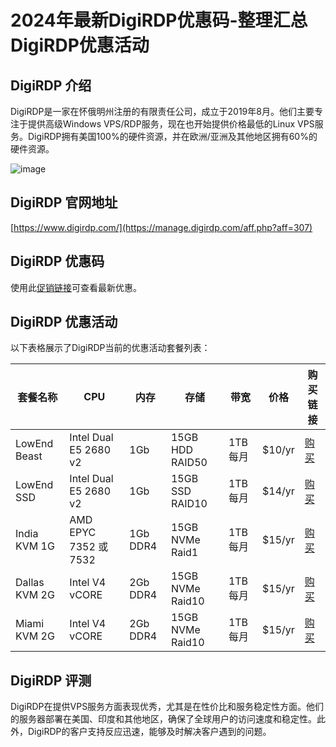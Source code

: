 # 2024年最新DigiRDP优惠码-整理汇总DigiRDP优惠活动

## DigiRDP 介绍

DigiRDP是一家在怀俄明州注册的有限责任公司，成立于2019年8月。他们主要专注于提供高级Windows VPS/RDP服务，现在也开始提供价格最低的Linux VPS服务。DigiRDP拥有美国100%的硬件资源，并在欧洲/亚洲及其他地区拥有60%的硬件资源。

![image](https://github.com/albertinaverena8115/DigiRDP/assets/167615219/40808722-1fa4-4156-af62-8632b7f942b1)

## DigiRDP 官网地址

[https://www.digirdp.com/](https://manage.digirdp.com/aff.php?aff=307)

## DigiRDP 优惠码

使用此[促销链接](https://manage.digirdp.com/aff.php?aff=307)可查看最新优惠。

## DigiRDP 优惠活动

以下表格展示了DigiRDP当前的优惠活动套餐列表：

| 套餐名称       | CPU               | 内存   | 存储         | 带宽             | 价格      | 购买链接                                       |
|------------|------------------|------|-------------|----------------|---------|--------------------------------------------|
| LowEnd Beast | Intel Dual E5 2680 v2 | 1Gb  | 15GB HDD RAID50 | 1TB 每月         | $10/yr  | [购买](https://manage.digirdp.com/aff.php?aff=307) |
| LowEnd SSD  | Intel Dual E5 2680 v2 | 1Gb  | 15GB SSD RAID10 | 1TB 每月         | $14/yr  | [购买](https://manage.digirdp.com/aff.php?aff=307) |
| India KVM 1G | AMD EPYC 7352 或 7532 | 1Gb DDR4 | 15GB NVMe Raid1 | 1TB 每月         | $15/yr  | [购买](https://manage.digirdp.com/aff.php?aff=307) |
| Dallas KVM 2G| Intel V4 vCORE     | 2Gb DDR4 | 15GB NVMe Raid10| 1TB 每月         | $15/yr  | [购买](https://manage.digirdp.com/aff.php?aff=307) |
| Miami KVM 2G | Intel V4 vCORE     | 2Gb DDR4 | 15GB NVMe Raid10| 1TB 每月         | $15/yr  | [购买](https://manage.digirdp.com/aff.php?aff=307) |

## DigiRDP 评测

DigiRDP在提供VPS服务方面表现优秀，尤其是在性价比和服务稳定性方面。他们的服务器部署在美国、印度和其他地区，确保了全球用户的访问速度和稳定性。此外，DigiRDP的客户支持反应迅速，能够及时解决客户遇到的问题。
